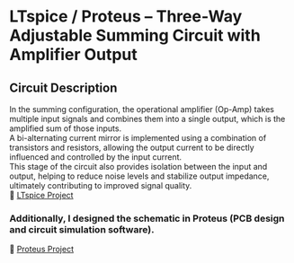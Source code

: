 # LTspice / Proteus – Three-Way Adjustable Summing Circuit with Amplifier Output

## Circuit Description

In the summing configuration, the operational amplifier (Op-Amp) takes multiple input signals and combines them into a single output, which is the amplified sum of those inputs. <br>
A bi-alternating current mirror is implemented using a combination of transistors and resistors, allowing the output current to be directly influenced and controlled by the input current. <br>
This stage of the circuit also provides isolation between the input and output, helping to reduce noise levels and stabilize output impedance, ultimately contributing to improved signal quality. <br>
📁 [LTspice Project]()<br>

### Additionally, I designed the schematic in **Proteus** (PCB design and circuit simulation software).
📁 [Proteus Project]()<br>
